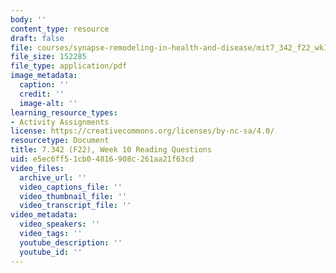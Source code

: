 ```yaml
---
body: ''
content_type: resource
draft: false
file: courses/synapse-remodeling-in-health-and-disease/mit7_342_f22_wk10_reading_q.pdf
file_size: 152285
file_type: application/pdf
image_metadata:
  caption: ''
  credit: ''
  image-alt: ''
learning_resource_types:
- Activity Assignments
license: https://creativecommons.org/licenses/by-nc-sa/4.0/
resourcetype: Document
title: 7.342 (F22), Week 10 Reading Questions
uid: e5ec6ff5-1cb0-4816-908c-261aa21f63cd
video_files:
  archive_url: ''
  video_captions_file: ''
  video_thumbnail_file: ''
  video_transcript_file: ''
video_metadata:
  video_speakers: ''
  video_tags: ''
  youtube_description: ''
  youtube_id: ''
---
```

